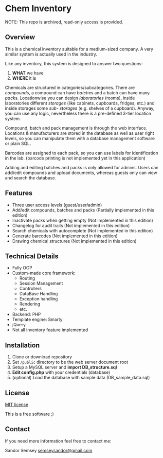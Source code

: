 # Chem Inventory

NOTE: This repo is archived, read-only access is provided.

## Overview

This is a chemical inventory suitable for a medium-sized company.
A very similar system is actually used in the industry.

Like any inventory, this system is designed to answer two questions:
1. **WHAT** we have
2. **WHERE** it is

Chemicals are structured in categories/subcategories. There are *compound*s,
a compound can have *batch*es and a batch can have many *pack*s.
Locationwise you can design *laboratories* (rooms), inside laboratories different
*storages* (like cabinets, cupboards, fridges, etc.) and inside storages some *sub-
storages* (e.g. shelves of a cupboard). Anyway, you can use any logic, nevertheless
there is a pre-defined 3-tier location system.

Compound, batch and pack management is through the web interface.
Locations & manufacturers are stored in the database as well as user right levels,
so you can manipulate them with a database management software or plain SQL.

Barcodes are assigned to each pack, so you can use labels for identification
in the lab. (barcode printing is not implemented yet in this application)

Adding and editing batches and packs is only allowed for admins.
Users can add/edit compounds and upload documents, whereas guests only can view
and search the database.

## Features

* Three user access levels (guest/user/admin)
* Add/edit compounds, batches and packs (Partially implemented in this edition)
* Inactivate packs when getting empty (Not implemented in this edition)
* Changelog for audit trails (Not implemented in this edition)
* Search chemicals with autocomplete (Not implemented in this edition)
* Generate barcodes (Not implemented in this edition)
* Drawing chemical structures (Not implemented in this edition)

## Technical Details
* Fully OOP
* Custom-made core framework:
    - Routing
    - Session Management
    - Controllers
    - DataBase Handling
    - Exception handling
    - Rendering
    - etc.
* Backend: PHP
* Template engine: Smarty
* jQuery
* Not all inventory feature implemented

## Installation

1. Clone or download repository
1. Set `/public` directory to be the web server document root
1. Setup a MySQL server and **import DB_structure.sql**
1. **Edit config.php** with your credentials (database)
1. (optional) Load the database with sample data (DB_sample_data.sql)

## License

[MIT license](LICENSE)

This is a free software ;)

## Contact

If you need more information feel free to contact me:

Sandor Semsey <semseysandor@gmail.com>
